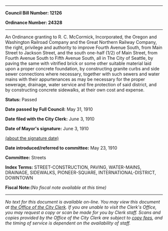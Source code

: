

********

**Council Bill Number: 12126**
   
**Ordinance Number: 24328**
********

 An Ordinance granting to R. C. McCormick, Incorporated, the Oregon and Washington Railroad Company and the Great Northern Railway Company, the right, privilege and authority to improve Fourth Avenue South, from Main Street to Jackson Street, and the south one-half (1/2) of Main Street, from Fourth Avenue South to Fifth Avenue South, all in The City of Seattle, by paving the same with vitrified brick or some other suitable material laid upon a proper concrete foundation, by constructing granite curbs and side sewer connections where necessary, together with such sewers and water mains with their appurtenances as may be necessary for the proper sewerage, drainage, water service and fire protection of said district, and by constructing concrete sidewalks, at their own cost and expense.

**Status:** Passed
   
**Date passed by Full Council:** May 31, 1910
   
**Date filed with the City Clerk:** June 3, 1910
   
**Date of Mayor's signature:** June 3, 1910
   
[(about the signature date)](/~public/approvaldate.htm)
   
   
   
**Date introduced/referred to committee:** May 23, 1910
   
**Committee:** Streets
   
   
**Index Terms:** STREET-CONSTRUCTION, PAVING, WATER-MAINS, DRAINAGE, SIDEWALKS, PIONEER-SQUARE, INTERNATIONAL-DISTRICT, DOWNTOWN

**Fiscal Note:**_(No fiscal note available at this time)_
********

_No text for this document is available on-line. You may view this document at [the Office of the City Clerk](http://www.seattle.gov/leg/clerk/contactUs.htm). If you are unable to visit the Clerk's Office, you may request a copy or scan be made for you by Clerk staff. Scans and copies provided by the Office of the City Clerk are subject to [copy fees](http://clerk.seattle.gov/~public/clerkfees.htm), and the timing of service is dependent on the availability of staff._

